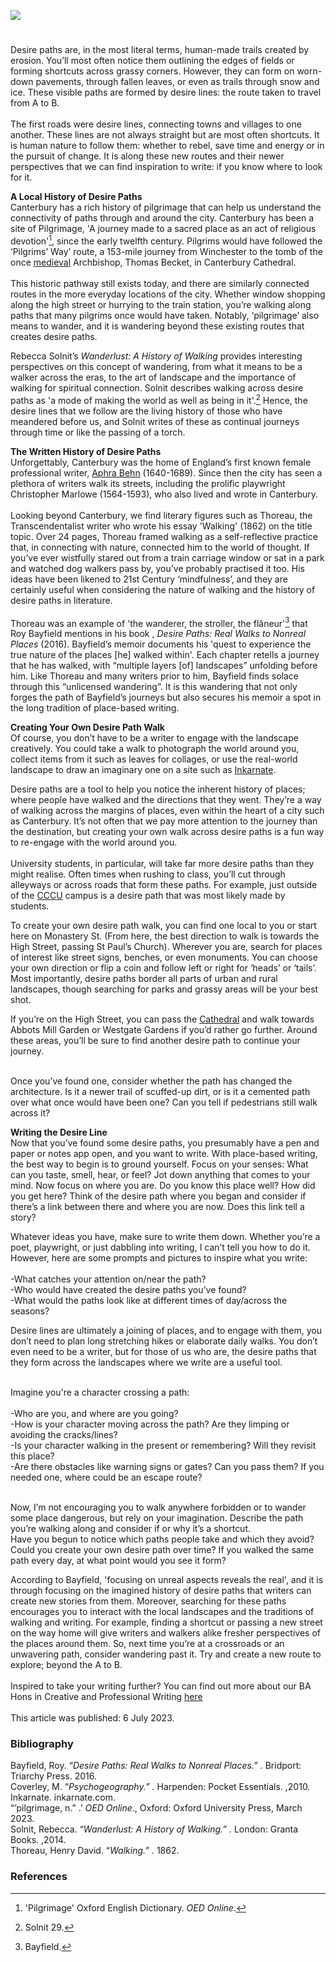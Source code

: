 <a href="https://dev.visual-essays.app"><img src="https://dev-visual-essays.netlify.app/images/ve-button.png"></a>
<param ve-config title="Walking the Desire Line: Writing Beyond the A to B" author="Daisy Eleanor" layout="vtl" banner="https://stor.artstor.org/stor/f3590125-3b05-42a0-b365-e33a8735353c" description="Desire paths are, in the most literal terms, human-made trails created by erosion.>

<param ve-entity eid="Q5360119" aliases="Elham Valley">

#

Desire paths are, in the most literal terms, human-made trails created by erosion. You’ll most often notice them outlining the edges of fields or forming shortcuts across grassy corners. However, they can form on worn-down pavements, through fallen leaves, or even as trails through snow and ice. These visible paths are formed by desire lines: the route taken to travel from A to B. 
<br><br>
The first roads were desire lines, connecting towns and villages to one another. These lines are not always straight but are most often shortcuts. It is human nature to follow them: whether to rebel, save time and energy or in the pursuit of change. It is along these new routes and their newer perspectives that we can find inspiration to write: if you know where to look for it.
<param ve-image url="https://stor.artstor.org/stor/a1030442-f940-4024-b047-7790ada36d4c" label="Desire path" attribution="Daisy Butcher">

**A Local History of Desire Paths**   
Canterbury has a rich history of pilgrimage that can help us understand the connectivity of paths through and around the city. Canterbury has been a site of Pilgrimage, 'A journey made to a sacred place as an act of religious devotion'[^ref1], since the early twelfth century. Pilgrims would have followed the ‘Pilgrims’ Way’ route, a 153-mile journey from Winchester to the tomb of the once [medieval](/medieval/medieval-canterbury) Archbishop, Thomas Becket, in Canterbury Cathedral. 
<br><br>
This historic pathway still exists today, and there are similarly connected routes in the more everyday locations of the city. Whether window shopping along the high street or hurrying to the train station, you’re walking along paths that many pilgrims once would have taken. Notably, ‘pilgrimage’ also means to wander, and it is wandering beyond these existing routes that creates desire paths. 
<param ve-image url="https://upload.wikimedia.org/wikipedia/commons/a/ad/40_of_%27New_Wheels_in_Old_Ruts._A_pilgrimage_to_Canterbury_via_the_ancient_pilgrim%27s_way_..._With_pen_and_ink_sketches_by_F._W._R._Adams%27_%2811235042264%29.jpg" label="New Wheels in Old Ruts. A pilgrimage to Canterbury via the ancient pilgrim's way ... With pen and ink sketches by F. W. R. Adams" attribution="British Library. No restrictions via Wikimedia Commons">

Rebecca Solnit’s _Wanderlust: A History of Walking_ provides interesting perspectives on this concept of wandering, from what it means to be a walker across the eras, to the art of landscape and the importance of walking for spiritual connection. Solnit describes walking across desire paths as 'a mode of making the world as well as being in it'.[^ref2] Hence, the desire lines that we follow are the living history of those who have meandered before us, and Solnit writes of these as continual journeys through time or like the passing of a torch. 
<param ve-image url="https://stor.artstor.org/stor/41eafcdb-aeb1-4406-8269-3ef56a2b1e05" label="Desire path" attribution="Daisy Eleanor">

**The Written History of Desire Paths**    
Unforgettably, Canterbury was the home of England’s first known female professional writer, [Aphra Behn](/17c/17c-behn-biography) (1640-1689). Since then the city has seen a plethora of writers walk its streets, including the prolific playwright Christopher Marlowe (1564-1593), who also lived and wrote in Canterbury. 
<br><br>
Looking beyond Canterbury, we find literary figures such as Thoreau, the Transcendentalist writer who wrote his essay 'Walking' (1862) on the title topic. Over 24 pages, Thoreau framed walking as a self-reflective practice that, in connecting with nature, connected him to the world of thought. If you’ve ever wistfully stared out from a train carriage window or sat in a park and watched dog walkers pass by, you’ve probably practised it too. His ideas have been likened to 21st Century ‘mindfulness’, and they are certainly useful when considering the nature of walking and the history of desire paths in literature. 
<br><br>
Thoreau was an example of 'the wanderer, the stroller, the flâneur'[^ref3]  that Roy Bayfield mentions in his book , _Desire Paths: Real Walks to Nonreal Places_ (2016). Bayfield’s memoir documents his 'quest to experience the true nature of the places [he] walked within'. Each chapter retells a journey that he has walked, with “multiple layers [of] landscapes” unfolding before him. Like Thoreau and many writers prior to him, Bayfield finds solace through this “unlicensed wandering”. It is this wandering that not only forges the path of Bayfield’s journeys but also secures his memoir a spot in the long tradition of place-based writing. 
<param ve-image url="https://upload.wikimedia.org/wikipedia/commons/c/cc/High_Street%2C_Canterbury%2C_England_%2849976428122%29.jpg" label="High Street, Canterbury" attribution="Ray in Manila, via Wikimedia Commons" license="CC BY 2.0">

**Creating Your Own Desire Path Walk**   
Of course, you don’t have to be a writer to engage with the landscape creatively. You could take a walk to photograph the world around you, collect items from it such as leaves for collages, or use the real-world landscape to draw an imaginary one on a site such as [Inkarnate]( https://inkarnate.com/). 
<param ve-image url="https://stor.artstor.org/stor/f3b14ae4-f42e-4faf-aaea-1da8b379b2de" label="Walking through leaves" attribution="Daisy Eleanor">

Desire paths are a tool to help you notice the inherent history of places; where people have walked and the directions that they went. They’re a way of walking across the margins of places, even within the heart of a city such as Canterbury. It’s not often that we pay more attention to the journey than the destination, but creating your own walk across desire paths is a fun way to re-engage with the world around you. 
<br><br>
University students, in particular, will take far more desire paths than they might realise. Often times when rushing to class, you’ll cut through alleyways or across roads that form these paths. For example, just outside of the [CCCU](https://www.canterbury.ac.uk) campus is a desire path that was most likely made by students.
<param ve-image url="https://stor.artstor.org/stor/ba540d55-be26-475d-8b1b-6f91e43f1bed" label="Monastery Street" attribution="Daisy Eleanor">

To create your own desire path walk, you can find one local to you or start here on Monastery St. (From here, the best direction to walk is towards the High Street, passing St Paul’s Church). Wherever you are, search for places of interest like street signs, benches, or even monuments. You can choose your own direction or flip a coin and follow left or right for ‘heads’ or ‘tails’. Most importantly, desire paths border all parts of urban and rural landscapes, though searching for parks and grassy areas will be your best shot. 
<param ve-image url="https://upload.wikimedia.org/wikipedia/commons/2/2b/Monastery_Street%2C_Canterbury_-_geograph.org.uk_-_4472902.jpg" label="Monastery Street, Canterbury" attribution="Chris Whippet, via Wikimedia Commons" license="CC BY-SA 2.0">

If you’re on the High Street, you can pass the [Cathedral](/pages/canterbury-cathedral-now-and-then) and walk towards Abbots Mill Garden or Westgate Gardens if you’d rather go further. Around these areas, you’ll be sure to find another desire path to continue your journey. 
<br><br>

Once you’ve found one, consider whether the path has changed the architecture. Is it a newer trail of scuffed-up dirt, or is it a cemented path over what once would have been one? Can you tell if pedestrians still walk across it?
<param ve-image url="https://upload.wikimedia.org/wikipedia/commons/7/77/Butchery_Lane%2C_Canterbury%2C_England.jpg" label="Butchery Lane, Canterbury" attribution="Ray in Manila, via Wikimedia Commons" license="CC BY 2.0">

**Writing the Desire Line**   
Now that you’ve found some desire paths, you presumably have a pen and paper or notes app open, and you want to write. With place-based writing, the best way to begin is to ground yourself. Focus on your senses: What can you taste, smell, hear, or feel? Jot down anything that comes to your mind. Now focus on where you are. Do you know this place well? How did you get here? Think of the desire path where you began and consider if there’s a link between there and where you are now. Does this link tell a story? 
<br>

Whatever ideas you have, make sure to write them down. Whether you’re a poet, playwright, or just dabbling into writing, I can’t tell you how to do it. However, here are some prompts and pictures to inspire what you write:
<br><br>
-What catches your attention on/near the path?   
-Who would have created the desire paths you’ve found?   
-What would the paths look like at different times of day/across the seasons?   
<param ve-image url="https://upload.wikimedia.org/wikipedia/commons/e/e1/Westgate_Gardens%2C_Canterbury_-_geograph.org.uk_-_4614030.jpg" label="Westgate Gardens, Canterbury" attribution="Chris Heaton, via Wikimedia Commons" license="CC BY-SA 2.0">

Desire lines are ultimately a joining of places, and to engage with them, you don’t need to plan long stretching hikes or elaborate daily walks. You don’t even need to be a writer, but for those of us who are, the desire paths that they form across the landscapes where we write are a useful tool.
<br><br>

Imagine you're a character crossing a path: 
<br><br>
-Who are you, and where are you going?    
-How is your character moving across the path? Are they limping or avoiding the cracks/lines?    
-Is your character walking in the present or remembering? Will they revisit this place?   
-Are there obstacles like warning signs or gates? Can you pass them? If you needed one, where could be an escape route?   
<br>

Now, I’m not encouraging you to walk anywhere forbidden or to wander some place dangerous, but rely on your imagination. Describe the path you’re walking along and consider if or why it’s a shortcut. 
<br>
Have you begun to notice which paths people take and which they avoid? Could you create your own desire path over time? If you walked the same path every day, at what point would you see it form?
<param ve-image url="https://upload.wikimedia.org/wikipedia/commons/b/bf/Walking_towards_Adisham_Church_-_geograph.org.uk_-_2153499.jpg" label="Walking towards Adisham Church" attribution="Colin Park, via Wikimedia Commons" license="CC BY-SA 2.0"> 

According to Bayfield, 'focusing on unreal aspects reveals the real', and it is through focusing on the imagined history of desire paths that writers can create new stories from them. Moreover, searching for these paths encourages you to interact with the local landscapes and the traditions of walking and writing. For example, finding a shortcut or passing a new street on the way home will give writers and walkers alike fresher perspectives of the places around them. So, next time you’re at a crossroads or an unwavering path, consider wandering past it. Try and create a new route to explore; beyond the A to B. 
<br><br>
Inspired to take your writing further? You can find out more about our BA Hons in Creative and Professional Writing [here](https://www.canterbury.ac.uk/study-here/courses/creative-and-professional-writing)
<br><br>
This article was published: 6 July 2023.
<param ve-image url="https://upload.wikimedia.org/wikipedia/commons/4/42/Pilgrims%27_Way_-_geograph.org.uk_-_3148465.jpg" label="Pilgrims Way" attribution="N. Chadwick, via Wikimedia Commons" license="CC BY-SA 2.0">

### Bibliography
Bayfield, Roy. “_Desire Paths: Real Walks to Nonreal Places.” ._ Bridport: Triarchy Press. 2016.    
Coverley, M. “_Psychogeography.” ._ Harpenden: Pocket Essentials. ,2010.    
Inkarnate. inkarnate.com.    
“’pilgrimage, n.” .’ _OED Online_., Oxford: Oxford University Press, March 2023.    
Solnit, Rebecca. “_Wanderlust: A History of Walking.” ._ London: Granta Books. ,2014.    
Thoreau, Henry David. “_Walking.” ._ 1862.    

### References

[^ref1]: 'Pilgrimage' Oxford English Dictionary. _OED Online_.
[^ref2]: Solnit 29.
[^ref3]: Bayfield.

